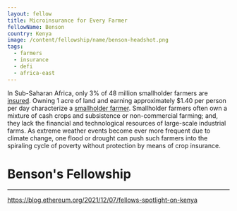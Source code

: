 ```yaml
---
layout: fellow
title: Microinsurance for Every Farmer
fellowName: Benson
country: Kenya
image: /content/fellowship/name/benson-headshot.png
tags:
  - farmers
  - insurance
  - defi
  - africa-east
---
```


In Sub-Saharan Africa, only 3% of 48 million smallholder farmers are [insured](https://www.raflearning.org/sites/default/files/sep_2018_isf_syngneta_insurance_report_final.pdf?token=1i4u5GwD). Owning 1 acre of land and earning approximately $1.40 per person per day characterize a [smallholder farmer](http://www.fao.org/3/i5251e/i5251e.pdf). Smallholder farmers often own a mixture of cash crops and subsistence or non-commercial farming; and, they lack the financial and technological resources of large-scale industrial farms. As extreme weather events become ever more frequent due to climate change, one flood or drought can push such farmers into the spiraling cycle of poverty without protection by means of crop insurance.

# Benson's Fellowship 



---
https://blog.ethereum.org/2021/12/07/fellows-spotlight-on-kenya
